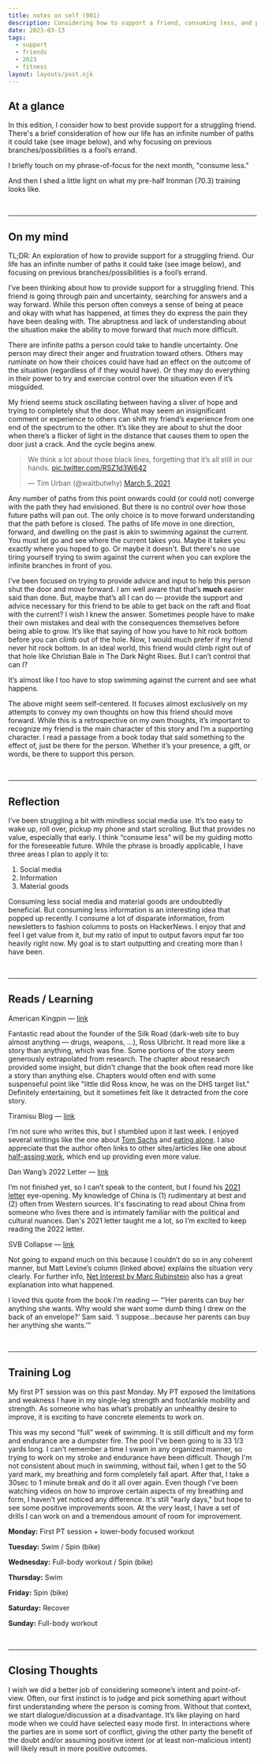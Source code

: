 ```yaml
---
title: notes on self (001)
description: Considering how to support a friend, consuming less, and pre-70.3 training.
date: 2023-03-13
tags:
  - support
  - friends
  - 2023
  - fitness
layout: layouts/post.njk
---
```

## At a glance
In this edition, I consider how to best provide support for a struggling friend. There's a brief consideration of how our life has an infinite number of paths it could take (see image below), and why focusing on previous branches/possibilities is a fool’s errand.

I briefly touch on my phrase-of-focus for the next month, "consume less."

And then I shed a little light on what my pre-half Ironman (70.3) training looks like.

<br />
<hr />

## On my mind

TL;DR: An exploration of how to provide support for a struggling friend. Our life has an infinite number of paths it could take (see image below), and focusing on previous branches/possibilities is a fool’s errand.

I’ve been thinking about how to provide support for a struggling friend. This friend is going through pain and uncertainty, searching for answers and a way forward. While this person often conveys a sense of being at peace and okay with what has happened, at times they do express the pain they have been dealing with. The abruptness and lack of understanding about the situation make the ability to move forward that much more difficult.

There are infinite paths a person could take to handle uncertainty. One person may direct their anger and frustration toward others. Others may ruminate on how their choices could have had an effect on the outcome of the situation (regardless of if they would have). Or they may do everything in their power to try and exercise control over the situation even if it’s misguided.

My friend seems stuck oscillating between having a sliver of hope and trying to completely shut the door. What may seem an insignificant comment or experience to others can shift my friend’s experience from one end of the spectrum to the other. It’s like they are about to shut the door when there’s a flicker of light in the distance that causes them to open the door just a crack. And the cycle begins anew.

<blockquote class="twitter-tweet"><p lang="en" dir="ltr">We think a lot about those black lines, forgetting that it’s all still in our hands. <a href="https://t.co/RSZ1d3W642">pic.twitter.com/RSZ1d3W642</a></p>&mdash; Tim Urban (@waitbutwhy) <a href="https://twitter.com/waitbutwhy/status/1367871165319049221?ref_src=twsrc%5Etfw">March 5, 2021</a></blockquote> <script async src="https://platform.twitter.com/widgets.js" charset="utf-8"></script>

Any number of paths from this point onwards could (or could not) converge with the path they had envisioned. But there is no control over how those future paths will pan out. The only choice is to move forward understanding that the path before is closed. The paths of life move in one direction, forward, and dwelling on the past is akin to swimming against the current. You must let go and see where the current takes you. Maybe it takes you exactly where you hoped to go. Or maybe it doesn't. But there's no use tiring yourself trying to swim against the current when you can explore the infinite branches in front of you.

I’ve been focused on trying to provide advice and input to help this person shut the door and move forward. I am well aware that that’s ****much**** easier said than done. But, maybe that’s all I can do — provide the support and advice necessary for this friend to be able to get back on the raft and float with the current? I wish I knew the answer. Sometimes people have to make their own mistakes and deal with the consequences themselves before being able to grow. It’s like that saying of how you have to hit rock bottom before you can climb out of the hole. Now, I would much prefer if my friend never hit rock bottom. In an ideal world, this friend would climb right out of that hole like Christian Bale in The Dark Night Rises. But I can’t control that can I?

It’s almost like I too have to stop swimming against the current and see what happens.

The above might seem self-centered. It focuses almost exclusively on my attempts to convey my own thoughts on how this friend should move forward. While this is a retrospective on my own thoughts, it’s important to recognize my friend is the main character of this story and I’m a supporting character. I read a passage from a book today that said something to the effect of, just be there for the person. Whether it’s your presence, a gift, or words, be there to support this person.

<br />
<hr />

## Reflection

I’ve been struggling a bit with mindless social media use. It’s too easy to wake up, roll over, pickup my phone and start scrolling. But that provides no value, especially that early. I think “consume less” will be my guiding motto for the foreseeable future. While the phrase is broadly applicable, I have three areas I plan to apply it to:

1. Social media
2. Information
3. Material goods

Consuming less social media and material goods are undoubtedly beneficial. But consuming less information is an interesting idea that popped up recently. I consume a lot of disparate information, from newsletters to fashion columns to posts on HackerNews. I enjoy that and feel I get value from it, but my ratio of input to output favors input far too heavily right now. My goal is to start outputting and creating more than I have been.

<br />
<hr />

## Reads / Learning

American Kingpin — [link](https://www.goodreads.com/en/book/show/31920777)

Fantastic read about the founder of the Silk Road (dark-web site to buy almost anything — drugs, weapons, …), Ross Ulbricht. It read more like a story than anything, which was fine. Some portions of the story seem generously extrapolated from research. The chapter about research provided some insight, but didn't change that the book often read more like a story than anything else. Chapters would often end with some suspenseful point like "little did Ross know, he was on the DHS target list." Definitely entertaining, but it sometimes felt like it detracted from the core story.

Tiramisu Blog — [link](https://www.notion.so/Notes-on-self-001-baa1fcaf6cb64a3e9d326f9761810687)

I’m not sure who writes this, but I stumbled upon it last week. I enjoyed several writings like the one about [Tom Sachs](https://tiramisu.bearblog.dev/tom-sachs/) and [eating alone](https://tiramisu.bearblog.dev/on-eating-alone/). I also appreciate that the author often links to other sites/articles like one about [half-assing work](https://www.lesswrong.com/posts/ijYCZSQvgNeaQqcHN/half-assing-it-with-everything-you-ve-got), which end up providing even more value.

Dan Wang’s 2022 Letter — [link](https://danwang.co/2022-letter/)

I’m not finished yet, so I can’t speak to the content, but I found his [2021 letter](https://danwang.co/2021-letter/) eye-opening. My knowledge of China is (1) rudimentary at best and (2) often from Western sources. It's fascinating to read about China from someone who lives there and is intimately familiar with the political and cultural nuances. Dan's 2021 letter taught me a lot, so I’m excited to keep reading the 2022 letter.

SVB Collapse — [link](https://www.bloomberg.com/opinion/articles/2023-03-10/startup-bank-had-a-startup-bank-run)

Not going to expand much on this because I couldn’t do so in any coherent manner, but Matt Levine’s column (linked above) explains the situation very clearly. For further info, [Net Interest by Marc Rubinstein](https://www.netinterest.co/p/the-demise-of-silicon-valley-bank) also has a great explanation into what happened.

I loved this quote from the book I’m reading — “’Her parents can buy her anything she wants. Why would she want some dumb thing I drew on the back of an envelope?’ Sam said. ‘I suppose…because her parents can buy her anything she wants.’”

<br />
<hr />

## Training Log

My first PT session was on this past Monday. My PT exposed the limitations and weakness I have in my single-leg strength and foot/ankle mobility and strength. As someone who has what’s probably an unhealthy desire to improve, it is exciting to have concrete elements to work on.

This was my second “full” week of swimming. It is still difficult and my form and endurance are a dumpster fire. The pool I've been going to is 33 1/3 yards long. I can't remember a time I swam in any organized manner, so trying to work on my stroke and endurance have been difficult. Though I'm not consistent about much in swimming, without fail, when I get to the 50 yard mark, my breathing and form completely fall apart. After that, I take a 30sec to 1 minute break and do it all over again. Even though I’ve been watching videos on how to improve certain aspects of my breathing and form, I haven’t yet noticed any difference. It's still "early days," but hope to see some positive improvements soon. At the very least, I have a set of drills I can work on and a tremendous amount of room for improvement.

**Monday:** First PT session + lower-body focused workout

**Tuesday:** Swim / Spin (bike)

**Wednesday:** Full-body workout / Spin (bike)

**Thursday:** Swim

**Friday:** Spin (bike)

**Saturday:** Recover

**Sunday:** Full-body workout

<br />
<hr />

## Closing Thoughts

I wish we did a better job of considering someone’s intent and point-of-view. Often, our first instinct is to judge and pick something apart without first understanding where the person is coming from. Without that context, we start dialogue/discussion at a disadvantage. It’s like playing on hard mode when we could have selected easy mode first. In interactions where the parties are in some sort of conflict, giving the other party the benefit of the doubt and/or assuming positive intent (or at least non-malicious intent) will likely result in more positive outcomes.
